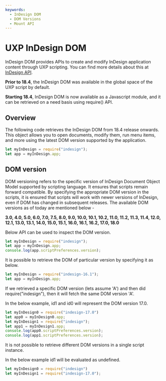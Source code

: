 ```yaml
---
keywords:
  - InDesign DOM
  - DOM Versions 
  - Mount API
---
```


# UXP InDesign DOM
InDesign DOM provides APIs to create and modify InDesign application content through UXP scripting. You can find more details about this at [InDesign API](https://developer.adobe.com/indesign/dom/api/). 

<InlineAlert variant="info" slots="text1, text2" />

**Prior to 18.4**, the InDesign DOM was available in the global space of the UXP script by default.

**Starting 18.4**, InDesign DOM is now available as a Javascript module, and it can be retrieved on a need basis using require() API.

## Overview
The following code retrieves the InDesign DOM from 18.4 release onwards. This object allows you to open documents, modify them, run menu items, and more using the latest DOM version supported by the application.

```js
let myInDesign = require("indesign");
let app = myInDesign.app;
```

## DOM version
DOM versioning refers to the specific version of InDesign Document Object Model supported by scripting language. It ensures that scripts remain forward compatible. By specifying the appropriate DOM version in the scripts, it is ensured that scripts will work with newer versions of InDesign, even if DOM has changed in subsequent releases. The available DOM versions as of today are mentioned below -

**3.0, 4.0, 5.0, 6.0, 7.0, 7.5, 8.0, 9.0, 10.0, 10.1, 10.2, 11.0, 11.2, 11.3, 11.4, 12.0, 12.1, 13.0, 13.1, 14.0, 15.0, 15.1, 16.0, 16.1, 16.2, 17.0, 18.0**

Below API can be used to inspect the DOM version.


```js
let myInDesign = require("indesign");
let app = myInDesign.app;
console.log(app.scriptPreferences.version);
```
It is possible to retrieve the DOM of particular version by specifying it as below. 

```js
let myInDesign = require("indesign-16.1");
let app = myInDesign.app;
```
If we retrieved a specific DOM version (lets assume 'A')  and then did require("indesign"), then it will fetch the same DOM version 'A'.

In the below example, id1 and id0 will represent the DOM version 17.0.

```js 
let myInDesign0 = require("indesign-17.0")
let app0 = myInDesign0.app;
let myInDesign1 = require("indesign");
let app1 = myInDesign1.app;
console.log(app0.scriptPreferences.version);
console.log(app1.scriptPreferences.version);
```
It is not possible to retrieve different DOM versions in a single script instance.

In the below example id1 will be evaluated as undefined.

```js
let myInDesign0 = require("indesign")
let myInDesign1 = require("indesign-17.0");
```